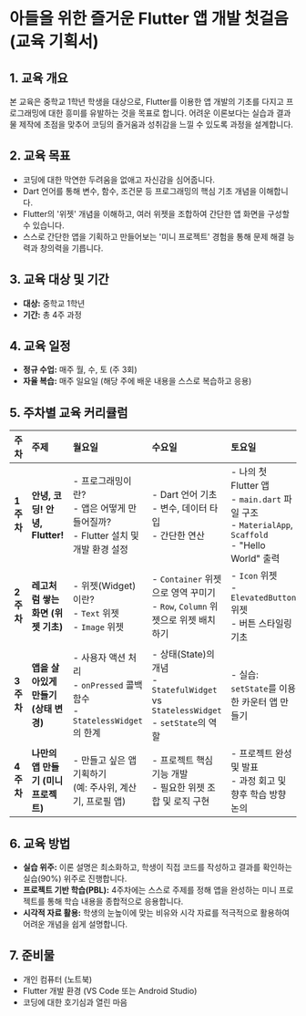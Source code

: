 # 아들을 위한 즐거운 Flutter 앱 개발 첫걸음 (교육 기획서)

## 1. 교육 개요

본 교육은 중학교 1학년 학생을 대상으로, Flutter를 이용한 앱 개발의 기초를 다지고 프로그래밍에 대한 흥미를 유발하는 것을 목표로 합니다. 어려운 이론보다는 실습과 결과물 제작에 초점을 맞추어 코딩의 즐거움과 성취감을 느낄 수 있도록 과정을 설계합니다.

## 2. 교육 목표

- 코딩에 대한 막연한 두려움을 없애고 자신감을 심어줍니다.
- Dart 언어를 통해 변수, 함수, 조건문 등 프로그래밍의 핵심 기초 개념을 이해합니다.
- Flutter의 '위젯' 개념을 이해하고, 여러 위젯을 조합하여 간단한 앱 화면을 구성할 수 있습니다.
- 스스로 간단한 앱을 기획하고 만들어보는 '미니 프로젝트' 경험을 통해 문제 해결 능력과 창의력을 기릅니다.

## 3. 교육 대상 및 기간

- **대상:** 중학교 1학년
- **기간:** 총 4주 과정

## 4. 교육 일정

- **정규 수업:** 매주 월, 수, 토 (주 3회)
- **자율 복습:** 매주 일요일 (해당 주에 배운 내용을 스스로 복습하고 응용)

## 5. 주차별 교육 커리큘럼

| 주차 | 주제 | 월요일 | 수요일 | 토요일 |
| :--- | :--- | :--- | :--- | :--- |
| **1주차** | **안녕, 코딩! 안녕, Flutter!** | - 프로그래밍이란?<br>- 앱은 어떻게 만들어질까?<br>- Flutter 설치 및 개발 환경 설정 | - Dart 언어 기초<br>- 변수, 데이터 타입<br>- 간단한 연산 | - 나의 첫 Flutter 앱<br>- `main.dart` 파일 구조<br>- `MaterialApp`, `Scaffold`<br>- "Hello World" 출력 |
| **2주차** | **레고처럼 쌓는 화면 (위젯 기초)** | - 위젯(Widget)이란?<br>- `Text` 위젯<br>- `Image` 위젯 | - `Container` 위젯으로 영역 꾸미기<br>- `Row`, `Column` 위젯으로 위젯 배치하기 | - `Icon` 위젯<br>- `ElevatedButton` 위젯<br>- 버튼 스타일링 기초 |
| **3주차** | **앱을 살아있게 만들기 (상태 변경)** | - 사용자 액션 처리<br>- `onPressed` 콜백 함수<br>- `StatelessWidget`의 한계 | - 상태(State)의 개념<br>- `StatefulWidget` vs `StatelessWidget`<br>- `setState`의 역할 | - 실습: `setState`를 이용한 카운터 앱 만들기 |
| **4주차** | **나만의 앱 만들기 (미니 프로젝트)** | - 만들고 싶은 앱 기획하기<br> (예: 주사위, 계산기, 프로필 앱) | - 프로젝트 핵심 기능 개발<br>- 필요한 위젯 조합 및 로직 구현 | - 프로젝트 완성 및 발표<br>- 과정 회고 및 향후 학습 방향 논의 |

## 6. 교육 방법

- **실습 위주:** 이론 설명은 최소화하고, 학생이 직접 코드를 작성하고 결과를 확인하는 실습(90%) 위주로 진행합니다.
- **프로젝트 기반 학습(PBL):** 4주차에는 스스로 주제를 정해 앱을 완성하는 미니 프로젝트를 통해 학습 내용을 종합적으로 응용합니다.
- **시각적 자료 활용:** 학생의 눈높이에 맞는 비유와 시각 자료를 적극적으로 활용하여 어려운 개념을 쉽게 설명합니다.

## 7. 준비물

- 개인 컴퓨터 (노트북)
- Flutter 개발 환경 (VS Code 또는 Android Studio)
- 코딩에 대한 호기심과 열린 마음
